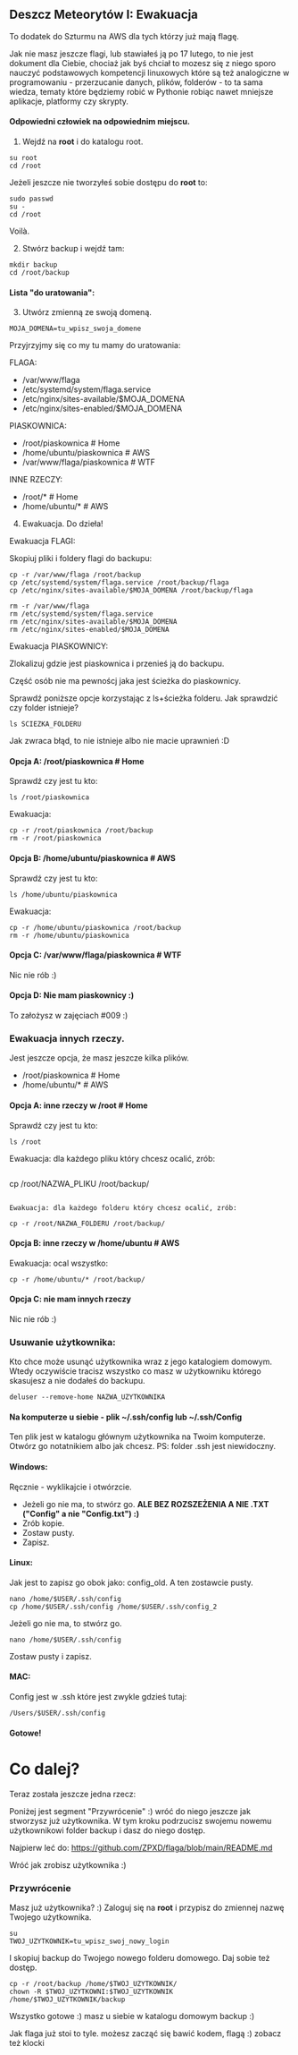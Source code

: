 ## Deszcz Meteorytów I: Ewakuacja

To dodatek do Szturmu na AWS dla tych którzy już mają flagę.

Jak nie masz jeszcze flagi, lub stawiałeś ją po 17 lutego, to nie jest dokument dla Ciebie, chociaż jak byś chciał to mozesz się z niego sporo nauczyć podstawowych kompetencji linuxowych które są też analogiczne w programowaniu - przerzucanie danych, plików, folderów - to ta sama wiedza, tematy które będziemy robić w Pythonie robiąc nawet mniejsze aplikacje, platformy czy skrypty.

#### Odpowiedni człowiek na odpowiednim miejscu.

1. Wejdź na **root** i do katalogu root.
```
su root
cd /root
```
Jeżeli jeszcze nie tworzyłeś sobie dostępu do **root** to:
```
sudo passwd
su -
cd /root
```

Voilà.


2. Stwórz backup i wejdź tam:
```
mkdir backup
cd /root/backup
```

#### Lista "do uratowania":

3. Utwórz zmienną ze swoją domeną.
```
MOJA_DOMENA=tu_wpisz_swoja_domene
```
Przyjrzyjmy się co my tu mamy do uratowania:

FLAGA:
- /var/www/flaga
- /etc/systemd/system/flaga.service
- /etc/nginx/sites-available/$MOJA_DOMENA
- /etc/nginx/sites-enabled/$MOJA_DOMENA

PIASKOWNICA:
- /root/piaskownica # Home
- /home/ubuntu/piaskownica # AWS
- /var/www/flaga/piaskownica # WTF

INNE RZECZY:
- /root/* # Home
- /home/ubuntu/* # AWS

4. Ewakuacja. Do dzieła!


Ewakuacja FLAGI:

Skopiuj pliki i foldery flagi do backupu:
```
cp -r /var/www/flaga /root/backup
cp /etc/systemd/system/flaga.service /root/backup/flaga
cp /etc/nginx/sites-available/$MOJA_DOMENA /root/backup/flaga
```

```
rm -r /var/www/flaga
rm /etc/systemd/system/flaga.service
rm /etc/nginx/sites-available/$MOJA_DOMENA
rm /etc/nginx/sites-enabled/$MOJA_DOMENA
```

Ewakuacja PIASKOWNICY:

Zlokalizuj gdzie jest piaskownica i przenieś ją do backupu.

Część osób nie ma pewnoścj jaka jest ścieżka do piaskownicy.

Sprawdź poniższe opcje korzystając z ls+ścieżka folderu.
Jak sprawdzić czy folder istnieje?
```
ls SCIEZKA_FOLDERU
```
Jak zwraca błąd, to nie istnieje albo nie macie uprawnień :D



#### Opcja A: /root/piaskownica # Home

Sprawdź czy jest tu kto:
```
ls /root/piaskownica
```
Ewakuacja:
```
cp -r /root/piaskownica /root/backup
rm -r /root/piaskownica
```

#### Opcja B: /home/ubuntu/piaskownica # AWS

Sprawdź czy jest tu kto:
```
ls /home/ubuntu/piaskownica
```
Ewakuacja:
```
cp -r /home/ubuntu/piaskownica /root/backup
rm -r /home/ubuntu/piaskownica
```
#### Opcja C: /var/www/flaga/piaskownica # WTF

Nic nie rób :) 

#### Opcja D: Nie mam piaskownicy :)

To założysz w zajęciach #009 :)


### Ewakuacja innych rzeczy.

Jest jeszcze opcja, że masz jeszcze kilka plików.
- /root/piaskownica # Home
- /home/ubuntu/* # AWS

#### Opcja A: inne rzeczy w /root # Home

Sprawdź czy jest tu kto:
```
ls /root
```
Ewakuacja: dla każdego pliku który chcesz ocalić, zrób:
```
```
cp /root/NAZWA_PLIKU /root/backup/
```

Ewakuacja: dla każdego folderu który chcesz ocalić, zrób:
```
```
cp -r /root/NAZWA_FOLDERU /root/backup/
```

#### Opcja B: inne rzeczy w /home/ubuntu # AWS

Ewakuacja: ocal wszystko:
```
cp -r /home/ubuntu/* /root/backup/
```

#### Opcja C: nie mam innych rzeczy

Nic nie rób :) 



### Usuwanie użytkownika:

Kto chce może usunąć użytkownika wraz z jego katalogiem domowym. Wtedy oczywiście tracisz wszystko co masz w użytkowniku którego skasujesz a nie dodałeś do backupu.

```
deluser --remove-home NAZWA_UZYTKOWNIKA
```

#### Na komputerze u siebie - plik ~/.ssh/config lub ~/.ssh/Config

Ten plik jest w katalogu głównym użytkownika na Twoim komputerze. Otwórz go notatnikiem albo jak chcesz. PS: folder .ssh jest niewidoczny.

#### Windows:

Ręcznie - wyklikajcie i otwórzcie. 
- Jeżeli go nie ma, to stwórz go. **ALE BEZ ROZSZEŻENIA A NIE .TXT ("Config" a nie "Config.txt") :)**
- Zrób kopie.
- Zostaw pusty.
- Zapisz.

#### Linux:

Jak jest to zapisz go obok jako: config_old. A ten zostawcie pusty.
```
nano /home/$USER/.ssh/config
cp /home/$USER/.ssh/config /home/$USER/.ssh/config_2
```
Jeżeli go nie ma, to stwórz go. 
```
nano /home/$USER/.ssh/config
```
Zostaw pusty i zapisz.

#### MAC:

Config jest w .ssh które jest zwykle gdzieś tutaj:
```
/Users/$USER/.ssh/config
```

#### Gotowe!

# Co dalej?

Teraz została jeszcze jedna rzecz:

Poniżej jest segment "Przywrócenie" :) wróć do niego jeszcze jak stworzysz już użytkownika. W tym kroku podrzucisz swojemu nowemu użytkownikowi folder backup i dasz do niego dostęp.

Najpierw leć do: https://github.com/ZPXD/flaga/blob/main/README.md

Wróć jak zrobisz użytkownika :)

### Przywrócenie

Masz już użytkownika? :) Zaloguj się na **root** i przypisz do zmiennej nazwę Twojego użytkownika.
```
su
TWOJ_UZYTKOWNIK=tu_wpisz_swoj_nowy_login
```
I skopiuj backup do Twojego nowego folderu domowego. Daj sobie też dostęp.
```
cp -r /root/backup /home/$TWOJ_UZYTKOWNIK/
chown -R $TWOJ_UZYTKOWNI:$TWOJ_UZYTKOWNIK /home/$TWOJ_UZYTKOWNIK/backup
```

Wszystko gotowe :) masz u siebie w katalogu domowym backup :)

Jak flaga już stoi to tyle. możesz zacząć się bawić kodem, flagą :) zobacz też klocki



